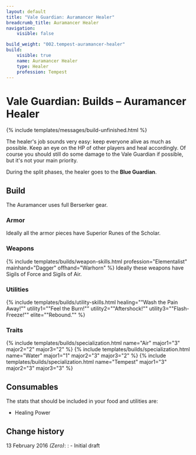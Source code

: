 ```yaml
---
layout: default
title: "Vale Guardian: Auramancer Healer"
breadcrumb_title: Auramancer Healer
navigation:
    visible: false

build_weight: "002.tempest-auramancer-healer"
build:
    visible: true
    name: Auramancer Healer
    type: Healer
    profession: Tempest
---
```


# Vale Guardian: Builds &ndash; Auramancer Healer
{% include templates/messages/build-unfinished.html %}

The healer's job sounds very easy: keep everyone alive as much as possible.
Keep an eye on the HP of other players and heal accordingly.
Of course you should still do some damage to the Vale Guardian if possible, but it's not your main priority.

During the split phases, the healer goes to the **Blue Guardian**.

## Build
The Auramancer uses full Berserker gear.

### Armor
Ideally all the armor pieces have Superior Runes of the Scholar.

### Weapons
{% include templates/builds/weapon-skills.html profession="Elementalist" mainhand="Dagger" offhand="Warhorn" %}
Ideally these weapons have Sigils of Force and Sigils of Air.

### Utilities
{% include templates/builds/utility-skills.html healing="&quot;Wash the Pain Away!&quot;" utility1="&quot;Feel the Burn!&quot;" utility2="&quot;Aftershock!&quot;" utility3="&quot;Flash-Freeze!&quot;" elite="&quot;Rebound.&quot;" %}

### Traits
{% include templates/builds/specialization.html name="Air" major1="3" major2="2" major3="2" %}
{% include templates/builds/specialization.html name="Water" major1="1" major2="3" major3="2" %}
{% include templates/builds/specialization.html name="Tempest" major1="3" major2="3" major3="3" %}

## Consumables
The stats that should be included in your food and utilities are:

- Healing Power

## Change history
13 February 2016 *(Zero)*:
: - Initial draft
